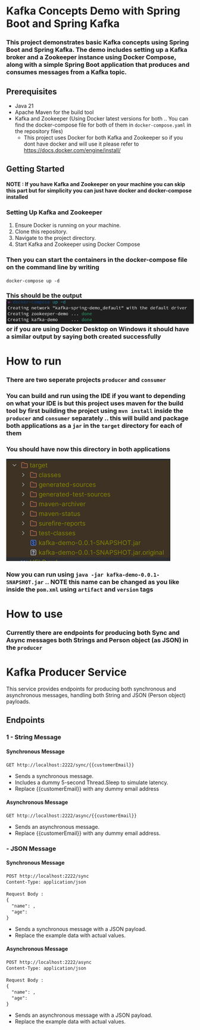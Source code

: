 # Kafka Concepts Demo with Spring Boot and Spring Kafka

### This project demonstrates basic Kafka concepts using Spring Boot and Spring Kafka. The demo includes setting up a Kafka broker and a Zookeeper instance using Docker Compose, along with a simple Spring Boot application that produces and consumes messages from a Kafka topic.

## Prerequisites
- Java 21
- Apache Maven for the build tool
- Kafka and Zookeeper (Using Docker latest versions for both .. You can find the docker-compose file for both of them in ``docker-compose.yaml`` in the repository files) 
    - This project uses Docker for both Kafka and Zookeeper so if you dont have docker and will use it please refer to https://docs.docker.com/engine/install/ 


## Getting Started
#### NOTE :  If you have Kafka and Zookeeper on your machine you can skip this part but for simplicity you can just have docker and docker-compose installed 

### Setting Up Kafka and Zookeeper

1. Ensure Docker is running on your machine. 
2. Clone this repository.
3. Navigate to the project directory.
4. Start Kafka and Zookeeper using Docker Compose

### Then you can start the containers in the docker-compose file on the command line by writing 
``docker-compose up -d``
### This should be the output ![successful-compose-network-image](readme-images/successful-compose-network.png) or if you are using Docker Desktop on Windows it should have a similar output by saying both created successfully

# How to run
### There are two seperate projects ``producer`` and ``consumer``
### You can build and run using the IDE if you want to depending on what your IDE is but this project uses maven for the build tool by first building the project using ``mvn install`` inside the ``producer`` and ``consumer`` separately .. this will build and package both applications as a ``jar`` in the ``target`` directory for each of them

### You should have now this directory in both applications 
![img.png](readme-images/img.png)

### Now you can run using ``java -jar kafka-demo-0.0.1-SNAPSHOT.jar`` .. NOTE this name can be changed as you like inside the ``pom.xml`` using ``artifact`` and ``version`` tags

# How to use
### Currently there are endpoints for producing both Sync and Async messages both Strings and Person object (as JSON) in the ``producer`` 
# Kafka Producer Service

This service provides endpoints for producing both synchronous and asynchronous messages, handling both String and JSON (Person object) payloads.

## Endpoints

### 1 - String Message

#### Synchronous Message
``` 
GET http://localhost:2222/sync/{{customerEmail}}
```
- Sends a synchronous message.
- Includes a dummy 5-second Thread.Sleep to simulate latency.
- Replace {{customerEmail}} with any dummy email address

#### Asynchronous Message

```
GET http://localhost:2222/async/{{customerEmail}}
```

- Sends an asynchronous message.
- Replace {{customerEmail}} with any dummy email address.

### - JSON Message

#### Synchronous Message
``` 
POST http://localhost:2222/sync
Content-Type: application/json

Request Body :
{
  "name": ,
  "age": 
}
```
- Sends a synchronous message with a JSON payload.
- Replace the example data with actual values.

#### Asynchronous Message

```
POST http://localhost:2222/async
Content-Type: application/json

Request Body : 
{
  "name": ,
  "age": 
}
```

- Sends an asynchronous message with a JSON payload.
- Replace the example data with actual values.


